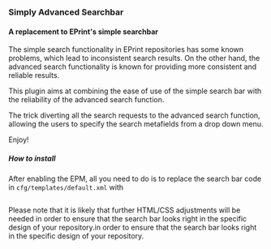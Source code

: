 ### Simply Advanced Searchbar

#### A replacement to EPrint's simple searchbar


The simple search functionality in EPrint repositories has some known problems, which lead to inconsistent search results. On the other hand, the advanced search functionality is known for providing more consistent and reliable results.

This plugin aims at combining the ease of use of the simple search bar with the reliability of the advanced search function. 

The trick diverting all the search requests to the advanced search function, allowing the users to specify the search metafields from a drop down menu.

  
Enjoy!


##### How to install

After enabling the EPM, all you need to do is to replace the search bar code in <code>cfg/templates/default.xml</code> with 
<pre><epc:phrase ref="simply_advanced_search_searchbar"/></pre>

Please note that it is likely that further HTML/CSS adjustments will be needed in order to ensure that the search bar looks right in the specific design of your repository.in order to ensure that the search bar looks right in the specific design of your repository.  
